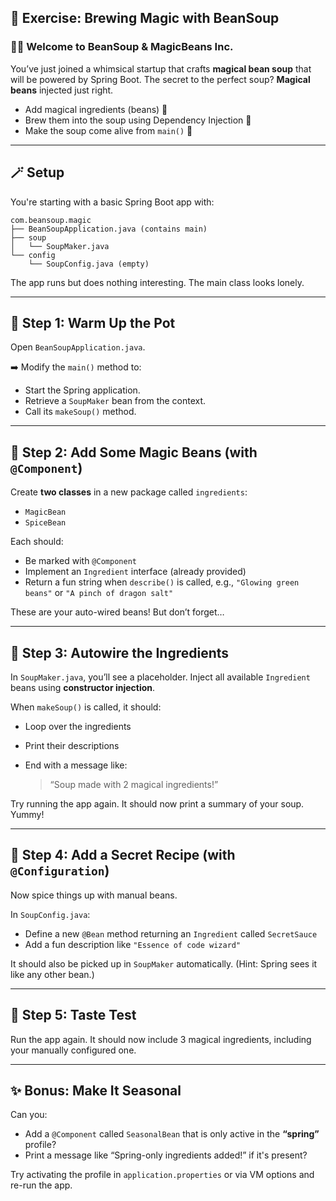 ## 🌱 Exercise: Brewing Magic with BeanSoup

### 🧙‍♀️ Welcome to BeanSoup & MagicBeans Inc.

You’ve just joined a whimsical startup that crafts **magical bean soup** that will be powered by Spring Boot. The secret to the perfect soup? **Magical beans** injected just right.


* Add magical ingredients (beans) 🫘
* Brew them into the soup using Dependency Injection 🔮
* Make the soup come alive from `main()` 💫

---

## 🪄 Setup

You're starting with a basic Spring Boot app with:

```
com.beansoup.magic
├── BeanSoupApplication.java (contains main)
├── soup
│   └── SoupMaker.java
└── config
    └── SoupConfig.java (empty)
```

The app runs but does nothing interesting. The main class looks lonely.

---

## 🧪 Step 1: Warm Up the Pot

Open `BeanSoupApplication.java`.

➡️ Modify the `main()` method to:

* Start the Spring application.
* Retrieve a `SoupMaker` bean from the context.
* Call its `makeSoup()` method.

---

## 🌿 Step 2: Add Some Magic Beans (with `@Component`)

Create **two classes** in a new package called `ingredients`:

* `MagicBean`
* `SpiceBean`

Each should:

* Be marked with `@Component`
* Implement an `Ingredient` interface (already provided)
* Return a fun string when `describe()` is called, e.g., `"Glowing green beans"` or `"A pinch of dragon salt"`

These are your auto-wired beans! But don’t forget…

---

## 🧂 Step 3: Autowire the Ingredients

In `SoupMaker.java`, you’ll see a placeholder. Inject all available `Ingredient` beans using **constructor injection**.

When `makeSoup()` is called, it should:

* Loop over the ingredients
* Print their descriptions
* End with a message like:

  > “Soup made with 2 magical ingredients!”

Try running the app again. It should now print a summary of your soup. Yummy!

---

## 🍲 Step 4: Add a Secret Recipe (with `@Configuration`)

Now spice things up with manual beans.

In `SoupConfig.java`:

* Define a new `@Bean` method returning an `Ingredient` called `SecretSauce`
* Add a fun description like `"Essence of code wizard"`

It should also be picked up in `SoupMaker` automatically. (Hint: Spring sees it like any other bean.)

---

## 🧪 Step 5: Taste Test

Run the app again. It should now include 3 magical ingredients, including your manually configured one.

---

## ✨ Bonus: Make It Seasonal

Can you:

* Add a `@Component` called `SeasonalBean` that is only active in the **“spring”** profile?
* Print a message like “Spring-only ingredients added!” if it's present?

Try activating the profile in `application.properties` or via VM options and re-run the app.
